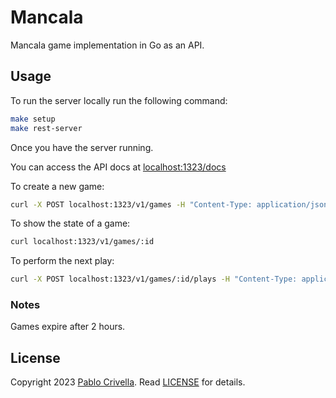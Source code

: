 # Mancala

Mancala game implementation in Go as an API.

## Usage

To run the server locally run the following command:

```sh
make setup
make rest-server
```

Once you have the server running.

You can access the API docs at [localhost:1323/docs](http://localhost:1323/docs)

To create a new game:

```bash
curl -X POST localhost:1323/v1/games -H "Content-Type: application/json" --data '{"player1":"Rick","player2":"Morty"}'
```

To show the state of a game:

```bash
curl localhost:1323/v1/games/:id
```

To perform the next play:

```bash
curl -X POST localhost:1323/v1/games/:id/plays -H "Content-Type: application/json" --data '{"pit_index":0}'
```

### Notes

Games expire after 2 hours.

## License

Copyright 2023 [Pablo Crivella](https://pcriv.com).
Read [LICENSE](LICENSE) for details.
